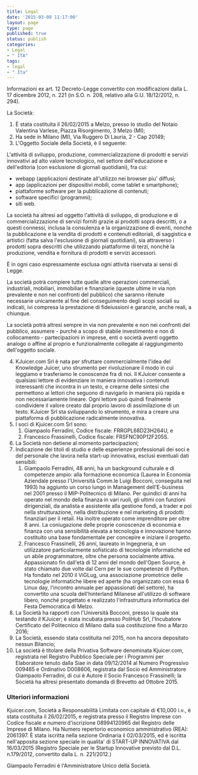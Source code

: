 ```yaml
---
title: Legal
date: '2015-03-09 11:17:00'
layout: page
type: page
published: true
status: publish
categories:
- Legal
- " ITA"
tags:
- legal
- " Ita"
---
```

Informazioni ex art. 12 Decreto-Legge convertito con modificazioni dalla
L. 17 dicembre 2012, n. 221 (in S.O. n. 208, relativo alla G.U.
18/12/2012, n. 294).

La Società:

1.  È stata costituita il 26/02/2015 a Melzo, presso lo studio del
   Notaio Valentina Varlese, Piazza Risorgimento, 3 Melzo (MI);
2.  Ha sede in Milano (MI), Via Ruggero Di Lauria, 2 - Cap 20149; 
3.  L'Oggetto Sociale della Società, è il seguente:

L'attività di sviluppo, produzione, commercializzazione di prodotti
e servizi innovativi ad alto valore tecnologico, nel settore
dell'educazione e dell'editoria (con esclusione di giornali 
quotidiani), fra cui:

- webapp (applicazioni destinate all'utilizzo nei browser piu' diffusi;
- app (applicazioni per dispositivi mobili, come tablet e smartphone);
- piattaforme software per la pubblicazione di contenuti;
- software specifici (programmi);
- siti web.

La società ha altresì ad oggetto l'attività di sviluppo, di produzione 
e di commercializzazione di servizi forniti grazie ai prodotti sopra 
descritti, o a questi connessi, inclusa la consulenza e la organizzazione 
di eventi, nonché la pubblicazione e la vendita di prodotti e contenuti 
editoriali, di saggistica e artistici (fatta salva l'esclusione di giornali
quotidiani), sia attraverso i prodotti sopra descritti che utilizzando
piattaforme di terzi, nonché la produzione, vendita e fornitura di
prodotti e servizi accessori.

È in ogni caso espressamente esclusa ogni attività riservata ai sensi 
di Legge.

La società potrà compiere tutte quelle altre operazioni commerciali, 
industriali, mobiliari, immobiliari e finanziarie (queste ultime in via 
non prevalente e non nei confronti del pubblico) che saranno ritenute 
necessarie unicamente al fine del conseguimento degli scopi sociali 
su indicati, ivi compresa la prestazione di fideiussioni e garanzie, 
anche reali, a chiunque.

La società potrà altresì sempre in via non prevalente e non nei confronti 
del pubblico, assumere - purché a scopo di stabile investimento e non 
di collocamento - partecipazioni in imprese, enti o società aventi 
oggetto analogo o affine al proprio e funzionalmente collegate al 
raggiungimento dell'oggetto sociale.

4.  KJuicer.com Srl è nata per sfruttare commercialmente l'idea del
    Knowledge Juicer, uno strumento per rivoluzionare il modo in cui
    leggiamo e trasferiamo le conoscenze fra di noi. Il KJuicer consente
    a qualsiasi lettore di evidenziare in maniera innovativa i contenuti
    interessanti che incontra in un testo, e crearne delle sintesi che
    permettono ai lettori che seguono di navigarlo in maniera più
    rapida e non necessariamente lineare. Ogni lettore può quindi
    finalmente condividere il valore creato dal proprio lavoro di
    assimilazione di un testo. KJuicer Srl sta sviluppando lo strumento,
    e mira a creare una piattaforma di pubblicazione radicalmente
    innovativa.
5.  I soci di Kjuicer.com Srl sono:
    1.  Giampaolo Ferradini, Codice fiscale: FRRGPL68D23H264U, e
    2.  Francesco Frassinelli, Codice fiscale: FRSFNC90P12F205S.
6.  La Società non detiene al momento partecipazioni;
7.  Indicazione dei titoli di studio e delle esperienze professionali
    dei soci e del personale che lavora nella start-up innovativa,
    esclusi eventuali dati sensibili:
    1.  Giampaolo Ferradini, 48 anni, ha un background culturale e di
        competenze ampio: alla formazione economica (Laurea in Economia
        Aziendale presso l'Università Comm.le Luigi Bocconi, conseguita
        nel 1993) ha aggiunto un corso lungo in Management
        dell'E-business nel 2001 presso il MIP-Politecnico di Milano. 
        Per quindici di anni ha operato nel mondo della finanza in vari ruoli, 
        gli ultimi con funzioni dirigenziali, da analista e assistente alla 
        gestione fondi, a trader e poi nella strutturazione, nella distribuzione 
        e nel marketing di prodotti finanziari per il retail. Ha inoltre operato 
        come imprenditore per oltre 8 anni. La coniugazione delle proprie 
        conoscenze di economia e finanza con una sensibilità elevata a
        tecnologia e innovazione hanno costituito una base
        fondamentale per concepire e iniziare il progetto.
    2.  Francesco Frassinelli, 26 anni, laureato in Ingegneria, è un
        utilizzatore particolarmente sofisticato di tecnologie
        informatiche ed un abile programmatore, oltre che persona
        socialmente attiva. Appassionato fin dall'età di 12 anni del
        mondo dell'Open Source, è stato chiamato due volte dal Cern per
        le sue competenze di Python. Ha fondato nel 2010 il ViGLug, una
        associazione promotrice delle tecnologie informatiche libere ed
        aperte (ha organizzato con essa 6 Linux day, l'incontro annuale
        per appassionati del settore), ha convertito una scuola
        dell'hinterland Milanese all'utilizzo di software libero, nonché
        progettato e realizzato l'infrastruttura informatica del Festa
        Democratica di Melzo.
8.  La Società ha rapporti con l'Università Bocconi, presso la quale sta 
    testando il KJuicer; è stata incubata presso PoliHub Srl, l'Incubatore 
    Certificato del Politecnico di Milano dalla sua costituzione fino a Marzo 
    2016; 
9.  La Società, essendo stata costituita nel 2015, non ha ancora depositato 
    nessun Bilancio;
10. La società è titolare della Privativa Software denominata Kjuicer.com, 
    registrata nel Registro Pubblico Speciale per i Programmi per 
    Elaboratore tenuto dalla Siae in data 09/12/2014 al Numero Progressivo 
    009465 e Ordinativo D008606, registrata dal Socio ed Amministratore 
    Giampaolo Ferradini, di cui è Autore il Socio Francesco Frassinelli; la
    Società ha altresì presentato domanda di Brevetto ad Ottobre 2015.

### Ulteriori informazioni

Kjuicer.com, Società a Responsabilità Limitata con capitale di €10,000
i.v., è stata costituita il 26/02/2015, e registrata presso il Registro
Imprese con Codice fiscale e numero d'iscrizione 08994120965 del
Registro delle Imprese di Milano. Ha Numero repertorio economico
amministrativo (REA): 2061397. È stata iscritta nella sezione Ordinaria 
il 02/03/2015, ed è iscritta nell'apposita sezione speciale in qualita' di 
START-UP INNOVATIVA dal 16/03/2015 (Registro Speciale per le Startup 
Innovative previsto dal D.L. n.179/2012, convertito dalla L. n. 221/2012.)

Giampaolo Ferradini è l'Amministratore Unico della Società.
